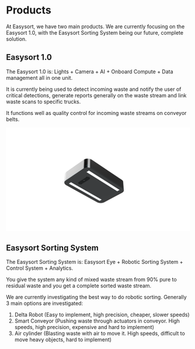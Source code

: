 # Products

At Easysort, we have two main products. We are currently focusing on the Easysort 1.0, with the Easysort Sorting System being our future, complete solution.

## Easysort 1.0

The Easysort 1.0 is: Lights + Camera + AI + Onboard Compute + Data management all in one unit.

It is currently being used to detect incoming waste and notify the user of critical detections, generate reports generally on the waste stream and link waste scans to specific trucks.

It functions well as quality control for incoming waste streams on conveyor belts.

![Easysort 1.0](../assets/product.png)

## Easysort Sorting System

The Easysort Sorting System is: Easysort Eye + Robotic Sorting System + Control System + Analytics.

You give the system any kind of mixed waste stream from 90% pure to residual waste and you get a complete sorted waste stream.

We are currently investigating the best way to do robotic sorting. Generally 3 main options are investigated:
1. Delta Robot (Easy to implement, high precision, cheaper, slower speeds)
2. Smart Conveyor (Pushing waste through actuators in conveyor. High speeds, high precision, expensive and hard to implement)
3. Air cylinder (Blasting waste with air to move it. High speeds, difficult to move heavy objects, hard to implement)
